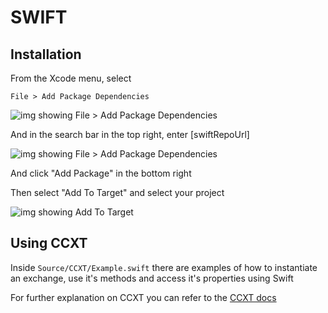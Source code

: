 # SWIFT

## Installation

From the Xcode menu, select

    File > Add Package Dependencies

![img showing File > Add Package Dependencies](./docs/imgs/file-add-package-dependencies.png)

And in the search bar in the top right, enter [swiftRepoUrl]

![img showing File > Add Package Dependencies](./docs/imgs/add-ccxt-swift.png)

And click "Add Package" in the bottom right

Then select "Add To Target" and select your project

![img showing Add To Target](./docs/imgs/add-to-target.png)


## Using CCXT

Inside `Source/CCXT/Example.swift` there are examples of how to instantiate an exchange, use it's methods and access it's properties using Swift

For further explanation on CCXT you can refer to the [CCXT docs](https://docs.ccxt.com/#/)